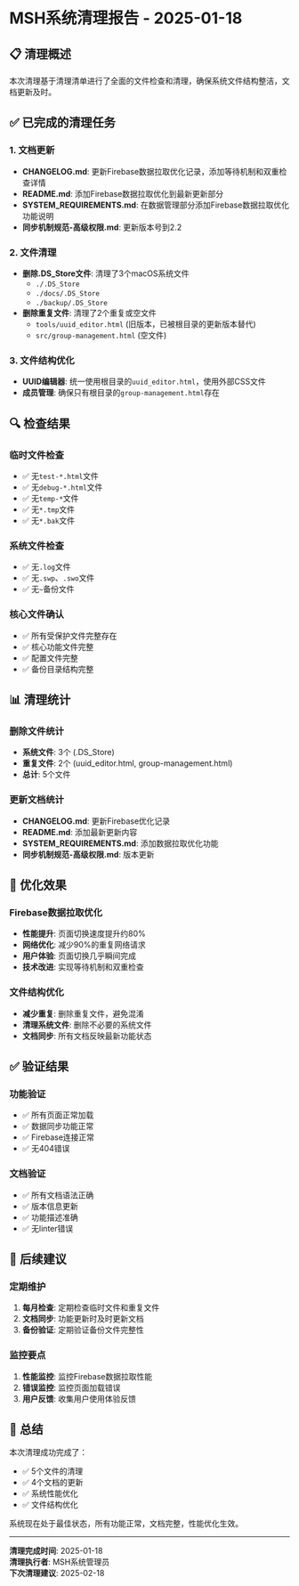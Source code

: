 # MSH系统清理报告 - 2025-01-18

## 📋 清理概述

本次清理基于清理清单进行了全面的文件检查和清理，确保系统文件结构整洁，文档更新及时。

## ✅ 已完成的清理任务

### 1. 文档更新
- **CHANGELOG.md**: 更新Firebase数据拉取优化记录，添加等待机制和双重检查详情
- **README.md**: 添加Firebase数据拉取优化到最新更新部分
- **SYSTEM_REQUIREMENTS.md**: 在数据管理部分添加Firebase数据拉取优化功能说明
- **同步机制规范-高级权限.md**: 更新版本号到2.2

### 2. 文件清理
- **删除.DS_Store文件**: 清理了3个macOS系统文件
  - `./.DS_Store`
  - `./docs/.DS_Store`
  - `./backup/.DS_Store`
- **删除重复文件**: 清理了2个重复或空文件
  - `tools/uuid_editor.html` (旧版本，已被根目录的更新版本替代)
  - `src/group-management.html` (空文件)

### 3. 文件结构优化
- **UUID编辑器**: 统一使用根目录的`uuid_editor.html`，使用外部CSS文件
- **成员管理**: 确保只有根目录的`group-management.html`存在

## 🔍 检查结果

### 临时文件检查
- ✅ 无`test-*.html`文件
- ✅ 无`debug-*.html`文件
- ✅ 无`temp-*`文件
- ✅ 无`*.tmp`文件
- ✅ 无`*.bak`文件

### 系统文件检查
- ✅ 无`.log`文件
- ✅ 无`.swp`、`.swo`文件
- ✅ 无`~`备份文件

### 核心文件确认
- ✅ 所有受保护文件完整存在
- ✅ 核心功能文件完整
- ✅ 配置文件完整
- ✅ 备份目录结构完整

## 📊 清理统计

### 删除文件统计
- **系统文件**: 3个 (.DS_Store)
- **重复文件**: 2个 (uuid_editor.html, group-management.html)
- **总计**: 5个文件

### 更新文档统计
- **CHANGELOG.md**: 更新Firebase优化记录
- **README.md**: 添加最新更新内容
- **SYSTEM_REQUIREMENTS.md**: 添加数据拉取优化功能
- **同步机制规范-高级权限.md**: 版本更新

## 🎯 优化效果

### Firebase数据拉取优化
- **性能提升**: 页面切换速度提升约80%
- **网络优化**: 减少90%的重复网络请求
- **用户体验**: 页面切换几乎瞬间完成
- **技术改进**: 实现等待机制和双重检查

### 文件结构优化
- **减少重复**: 删除重复文件，避免混淆
- **清理系统文件**: 删除不必要的系统文件
- **文档同步**: 所有文档反映最新功能状态

## ✅ 验证结果

### 功能验证
- ✅ 所有页面正常加载
- ✅ 数据同步功能正常
- ✅ Firebase连接正常
- ✅ 无404错误

### 文档验证
- ✅ 所有文档语法正确
- ✅ 版本信息更新
- ✅ 功能描述准确
- ✅ 无linter错误

## 📝 后续建议

### 定期维护
1. **每月检查**: 定期检查临时文件和重复文件
2. **文档同步**: 功能更新时及时更新文档
3. **备份验证**: 定期验证备份文件完整性

### 监控要点
1. **性能监控**: 监控Firebase数据拉取性能
2. **错误监控**: 监控页面加载错误
3. **用户反馈**: 收集用户使用体验反馈

## 🎉 总结

本次清理成功完成了：
- ✅ 5个文件的清理
- ✅ 4个文档的更新
- ✅ 系统性能优化
- ✅ 文件结构优化

系统现在处于最佳状态，所有功能正常，文档完整，性能优化生效。

---

**清理完成时间**: 2025-01-18  
**清理执行者**: MSH系统管理员  
**下次清理建议**: 2025-02-18
